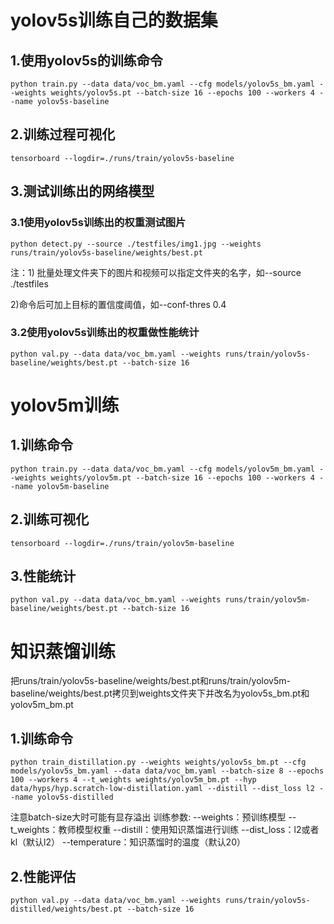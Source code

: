 # yolov5s训练自己的数据集

## 1.使用yolov5s的训练命令

```
python train.py --data data/voc_bm.yaml --cfg models/yolov5s_bm.yaml --weights weights/yolov5s.pt --batch-size 16 --epochs 100 --workers 4 --name yolov5s-baseline
```

## 2.训练过程可视化

```
tensorboard --logdir=./runs/train/yolov5s-baseline
```

## 3.测试训练出的网络模型

### 3.1使用yolov5s训练出的权重测试图片

```
python detect.py --source ./testfiles/img1.jpg --weights runs/train/yolov5s-baseline/weights/best.pt  
```

注：1) 批量处理文件夹下的图片和视频可以指定文件夹的名字，如--source ./testfiles

2)命令后可加上目标的置信度阈值，如--conf-thres 0.4

### 3.2使用yolov5s训练出的权重做性能统计

```
python val.py --data data/voc_bm.yaml --weights runs/train/yolov5s-baseline/weights/best.pt --batch-size 16
```









# yolov5m训练

## 1.训练命令

```
python train.py --data data/voc_bm.yaml --cfg models/yolov5m_bm.yaml --weights weights/yolov5m.pt --batch-size 16 --epochs 100 --workers 4 --name yolov5m-baseline
```

## 2.训练可视化

```
tensorboard --logdir=./runs/train/yolov5m-baseline
```

## 3.性能统计

```
python val.py --data data/voc_bm.yaml --weights runs/train/yolov5m-baseline/weights/best.pt --batch-size 16
```





# 知识蒸馏训练

把runs/train/yolov5s-baseline/weights/best.pt和runs/train/yolov5m-baseline/weights/best.pt拷贝到weights文件夹下并改名为yolov5s_bm.pt和yolov5m_bm.pt

## 1.训练命令

```
python train_distillation.py --weights weights/yolov5s_bm.pt --cfg models/yolov5s_bm.yaml --data data/voc_bm.yaml --batch-size 8 --epochs 100 --workers 4 --t_weights weights/yolov5m_bm.pt --hyp data/hyps/hyp.scratch-low-distillation.yaml --distill --dist_loss l2 --name yolov5s-distilled
```

注意batch-size大时可能有显存溢出
训练参数:
--weights：预训练模型
--t_weights：教师模型权重
--distill：使用知识蒸馏进行训练
--dist_loss：l2或者kl（默认l2）
--temperature：知识蒸馏时的温度（默认20）

## 2.性能评估

```
python val.py --data data/voc_bm.yaml --weights runs/train/yolov5s-distilled/weights/best.pt --batch-size 16
```

